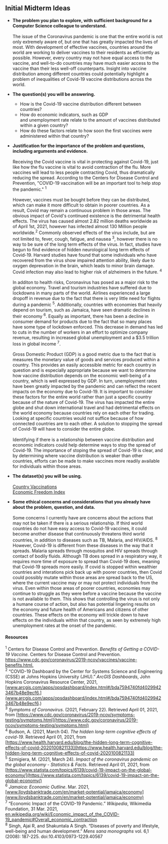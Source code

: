 ## Initial Midterm Ideas 

- **The problem you plan to explore, with sufficient background for a Computer Science colleague to understand.**
<br><br> The issue of the Coronavirus pandemic is one that the entire world is not only extremely aware of, 
but one that has greatly impacted the lives of most. With development of effective vaccines, countries around 
the world are working to deliver vaccines to their residents as efficiently as possible. However, every country
may not have equal access to the vaccine, and well-to-do countries may have much easier access to the vaccine than
their less well-off counterparts. Insight into vaccine distribution among different countries could potentially 
highlight a problem of inequalities of Covid-19 vaccine distributions across the world. 
 
- **The question(s) you will be answering.**
  - How is the Covid-19 vaccine distribution different between countries? 
  - How do economic indicators, such as GDP  
    and unemployment rate relate to the amount of vaccines distributed within a given country? 
  - How do these factors relate to how soon the first vaccines were administered within that country?
 
- **Justification for the importance of the problem and questions, including arguments and evidence.**
<br><br> Receiving the Covid vaccine is vital in protecting against Covid-19, just like how the flu vaccine is vital
to avoid contraction of the flu. More vaccines will lead to less people contracting Covid, thus dramatically reducing the 
spread. According to the Centers for Disease Control and Prevention, "COVID-19 vaccination will be an important tool to
help stop the pandemic." <sup>1</sup> 
<br><br>However, vaccines must be bought before they can be distributed, which can make it more difficult to obtain in poorer countries. As a result, Covid may remain a continuous problem in those areas. The obvious impact of Covid's continued existence is the detrimental health effects. The virus has caused almost 2.82 million deaths worldwide as of April 1st, 2021, however has infected almost 130 Million people worldwide.<sup>2</sup> Commonly observed effects of the virus include, but are not limited to, fever, cough, fatigue, and nausea <sup>3</sup>, however there is no way to be sure of the long term effects of the virus. In fact, studies have begun to find evidence of hidden neurological long term effects of Covid-19. Harvard studies have found that some individuals who have recovered from the virus show impaired attention ability, likely due to oxygen deprevation in the brain, which leads to minor brain damage. Covid infection may also lead to higher risk of alzheimers in the future. <sup>4</sup> 
<br><br>In additon to health risks, Coronavirus has posed as a major risk to the global economy. Travel and tourism industries have suffered due to lockdowns
in many parts of the world. Airlines experienced a large dropoff in revenue due to the fact that there is very little need for flights during a pandemic <sup>5</sup>. Additionally, countries with economies that heavily depend on tourism, such as Jamaica, have seen dramatic declines in their economy <sup>6</sup>. Equally as important, there has been a decline in consumer demand for products due to the fact that so many places have some type of lockdown enforced. This decrease in demand has led to cuts in the number of workers in an effort to optimize company revenue, resulting in increased global unemployment and a $3.5 trillion loss in global income <sup>7</sup>. 
<br><br>Gross Domestic Product (GDP) is a good metric due to the fact that is measures the monetary value of goods and services produced within a country. This provides an easily accessible metric for each country in question and is especially appropriate because we want to determine how vaccine distribution depends on the economic well-being of a country, which is well expressed by GDP. In turn, unemployment rates have been greatly impacted by the pandemic and can reflect the recent impacts on the economy due to Covid-19. It is important to consider these factors for the entire world rather than just a specific country because of the nature of Covid-19. The virus has impacted the entire globe and shut down international travel and had detrimental effects on the world economy because countries rely on each other for trading. Looking at specific countries would not suffice because of how connected countries are to each other. A solution to stopping the spread of Covid-19 will have to consider the entire globe. 
<br><br>Identifying if there is a relationship between vaccine distribution and economic indicators could help determine ways to stop the spread of Covid-19.
The importance of stoping the spread of Covid-19 is clear, and by determining where vaccine distribution is weaker than other countries, efforts can be made to make vaccines more readily available for individuals within those areas. 

- **The dataset(s) you will be using.**
<br><br> [Country Vaccinations](https://www.kaggle.com/gpreda/covid-world-vaccination-progress)
<br> [Economic Freedom Index](https://www.kaggle.com/lewisduncan93/the-economic-freedom-index)

- **Some ethical concerns and considerations that you already have about the problem, question, and data.**
<br><br> Some concerns I currently have are concerns about the actions that may not be taken if there is a serious relationship. If third world countries do not have easy access to Covid-19 vaccines, it could become another disease that continuously threatens third world countries, in addition to diseases such as TB, Malaria, and HIV/AIDS. <sup>8</sup> However, Covid-19 is different from these diseases in the way that it spreads. Malaria spreads through mosquitos and HIV spreads through contact of bodily fluids. Although TB does spread in a respiratory way, it requires more time of exposure to spread than Covid-19 does, meaning that Covid-19 spreads more easily. If covid is stopped within wealthier countries and interations pick back up with poorer countries, then Covid could possibly mutate within those areas are spread back to the US, where the current vaccine may or may not protect individuals from the virus. Even within those areas of poorer countries, economies may continue to struggle as they were before a vaccine because the vaccine is not available to them. This shows that controlling the virus is not only a humane course of action, but also has potential lingering results on the economy and future health of Americans and citizens of other countries. These effects on the economy will trickle down to have effects on the individuals within that country, as seen by extremely high unemployment rates at the onset of the pandemic.  

#### Resources
<sup>1</sup> Centers for Disease Control and Prevention. *Benefits of Getting a COVID-19 Vaccine.* Centers for Disease Control and Prevention. [https://www.cdc.gov/coronavirus/2019-ncov/vaccines/vaccine-benefits.html. ](https://www.cdc.gov/coronavirus/2019-ncov/vaccines/vaccine-benefits.html)
<br><sup>2</sup> “COVID-19 Dashboard by the Center for Systems Science and Engineering (CSSE) at Johns Hopkins University (JHU).” *ArcGIS Dashboards*, John Hopkins Coronavirus Resource Center, 2021, [www.arcgis.com/apps/opsdashboard/index.html#/bda7594740fd40299423467b48e9ecf6.](www.arcgis.com/apps/opsdashboard/index.html#/bda7594740fd40299423467b48e9ecf6.)
<br><sup>3</sup> *Symptoms of Coronavirus*. (2021, February 22). Retrieved April 01, 2021, from [https://www.cdc.gov/coronavirus/2019-ncov/symptoms-testing/symptoms.html](https://www.cdc.gov/coronavirus/2019-ncov/symptoms-testing/symptoms.html)
<br><sup>4</sup> Budson, A. (2021, March 04). *The hidden long-term cognitive effects of covid-19*. Retrieved April 01, 2021, from [https://www.health.harvard.edu/blog/the-hidden-long-term-cognitive-effects-of-covid-2020100821133](https://www.health.harvard.edu/blog/the-hidden-long-term-cognitive-effects-of-covid-2020100821133)
<br><sup>5</sup> Szmigiera, M. (2021, March 24). *Impact of the coronavirus pandemic on the global economy - Statistics & Facts*. Retrieved April 01, 2021, from [https://www.statista.com/topics/6139/covid-19-impact-on-the-global-economy/](https://www.statista.com/topics/6139/covid-19-impact-on-the-global-economy/)
<br><sup>6</sup> *Jamaica: Economic Outline*. Mar. 2021, [www.lloydsbanktrade.com/en/market-potential/jamaica/economy](www.lloydsbanktrade.com/en/market-potential/jamaica/economy)
<br><sup>7</sup> “Economic Impact of the COVID-19 Pandemic.” *Wikipedia*, Wikimedia Foundation, 31 Mar. 2021, [en.wikipedia.org/wiki/Economic_impact_of_the_COVID-19_pandemic#Overall_economic_contraction](en.wikipedia.org/wiki/Economic_impact_of_the_COVID-19_pandemic#Overall_economic_contraction)
<br><sup>8</sup> Singh, Ajai R, and Shakuntala A Singh. “Diseases of poverty and lifestyle, well-being and human development.” *Mens sana monographs* vol. 6,1 (2008): 187-225. doi:10.4103/0973-1229.40567

